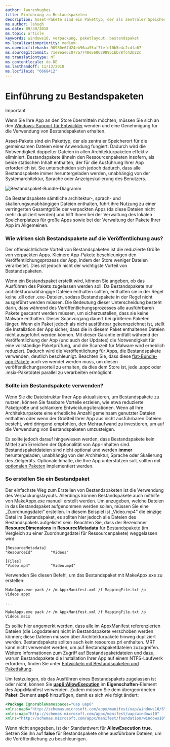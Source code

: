 ```yaml
---
author: laurenhughes
title: Einführung zu Bestandspaketen
description: Asset-Pakete sind ein Pakettyp, der als zentraler Speicherort für die gemeinsamen Dateien einer Anwendung fungiert. Dadurch wird die Notwendigkeit doppelter Dateien in allen Architekturpaketen effektiv eliminiert.
ms.author: lahugh
ms.date: 09/30/2018
ms.topic: article
keywords: windows10, verpackung, paketlayout, bestandspaket
ms.localizationpriority: medium
ms.openlocfilehash: 98980e67d24eb96aa55af7fefe10b5e4c2cdfa67
ms.sourcegitcommit: 71e8eae5c077a7740e5606298951bb78fc42b22c
ms.translationtype: MT
ms.contentlocale: de-DE
ms.lasthandoff: 11/13/2018
ms.locfileid: "6668412"
---
```

# <a name="introduction-to-asset-packages"></a>Einführung zu Bestandspaketen

> [!IMPORTANT]
> Wenn Sie Ihre App an den Store übermitteln möchten, müssen Sie sich an den [Windows-Support für Entwickler](https://developer.microsoft.com/windows/support) wenden und eine Genehmigung für die Verwendung von Bestandspaketen erhalten.

Asset-Pakete sind ein Pakettyp, der als zentraler Speicherort für die gemeinsamen Dateien einer Anwendung fungiert. Dadurch wird die Notwendigkeit doppelter Dateien in allen Architekturpaketen effektiv eliminiert. Bestandspakete ähneln den Ressourcenpaketen insofern, als beide statischen Inhalt enthalten, der für die Ausführung Ihrer App erforderlich ist. Sie unterscheiden sich jedoch dadurch, dass alle Bestandspakete immer heruntergeladen werden, unabhängig von der Systemarchitektur, Sprache oder Anzeigeskalierung des Benutzers.

![Bestandspaket-Bundle-Diagramm](images/primary-bundle.png)

Da Bestandspakete sämtliche architektur-, sprach- und skalierungsunabhängigen Dateien enthalten, führt ihre Nutzung zu einer verringerten Gesamtgröße der verpackten Apps (da diese Dateien nicht mehr dupliziert werden) und hilft Ihnen bei der Verwaltung des lokalen Speicherplatzes für große Apps sowie bei der Verwaltung der Pakete Ihrer App im Allgemeinen. 

### <a name="how-do-asset-packages-affect-publishing"></a>Wie wirken sich Bestandspakete auf die Veröffentlichung aus?
Der offensichtlichste Vorteil von Bestandspaketen ist die reduzierte Größe von verpackten Apps. Kleinere App-Pakete beschleunigen den Veröffentlichungsprozess der App, indem der Store weniger Dateien verarbeitet. Dies ist jedoch nicht der wichtigste Vorteil von Bestandspaketen.

Wenn ein Bestandspaket erstellt wird, können Sie angeben, ob das Ausführen des Pakets zugelassen werden soll. Da Bestandspakete nur architekturunabhängige Dateien enthalten sollten, enthalten sie in der Regel keine .dll oder .exe-Dateien, sodass Bestandspakete in der Regel nicht ausgeführt werden müssen. Die Bedeutung dieser Unterscheidung besteht darin, dass während des Veröffentlichungsprozesses alle ausführbaren Pakete gescannt werden müssen, um sicherzustellen, dass sie keine Malware enthalten. Dieser Scanvorgang dauert bei größeren Paketen länger. Wenn ein Paket jedoch als nicht ausführbar gekennzeichnet ist, stellt die Installation der App sicher, dass die in diesem Paket enthaltenen Dateien nicht ausgeführt werden können. Mit dieser Garantie entfällt während der Veröffentlichung der App (und auch der Updates) die Notwendigkeit für eine vollständige Paketprüfung, und die Scanzeit für Malware wird erheblich reduziert. Dadurch wird die Veröffentlichung für Apps, die Bestandspakete verwenden, deutlich beschleunigt. Beachten Sie, dass diese [flat-Bundle-app-Pakete](flat-bundles.md) auch verwendet werden muss, um diesen veröffentlichungsvorteil zu erhalten, da dies dem Store ist, jede .appx oder .msix-Paketdatei parallel zu verarbeiten ermöglicht. 


### <a name="should-i-use-asset-packages"></a>Sollte ich Bestandspakete verwenden?
Wenn Sie die Dateistruktur Ihrer App aktualisieren, um Bestandspakete zu nutzen, können Sie fassbare Vorteile erzielen, wie etwa reduzierte Paketgröße und schlankere Entwicklungsiterationen. Wenn all Ihre Architekturpakete eine erhebliche Anzahl gemeinsam genutzter Dateien enthalten oder wenn der Großteil Ihrer App aus nicht ausführbaren Dateien besteht, wird dringend empfohlen, den Mehraufwand zu investieren, um auf die Verwendung von Bestandspaketen umzusteigen.

Es sollte jedoch darauf hingewiesen werden, dass Bestandspakete kein Mittel zum Erreichen der Optionalität von App-Inhalten sind. Bestandspaketdateien sind nicht optional und werden **immer** heruntergeladen, unabhängig von der Architektur, Sprache oder Skalierung des Zielgeräts. Optionale Inhalte, die Ihre App unterstützen soll, sollten mit [optionalen Paketen](optional-packages.md) implementiert werden. 


### <a name="how-to-create-an-asset-package"></a>So erstellen Sie ein Bestandpaket
Der einfachste Weg zum Erstellen von Bestandspaketen ist die Verwendung des Verpackungslayouts. Allerdings können Bestandspakete auch mithilfe von MakeAppx.exe manuell erstellt werden. Um anzugeben, welche Dateien in das Bestandspaket aufgenommen werden sollen, müssen Sie eine „Zuordnungsdatei” erstellen. In diesem Beispiel ist „Video.mp4” die einzige Datei im Bestandspaket, es sollten hier jedoch alle Dateien des Bestandspakets aufgelistet sein. Beachten Sie, dass der Bezeichner **ResourceDimensions** in **ResourceMetadata** für Bestandspakete (im Vergleich zu einer Zuordnungsdatei für Ressourcenpakete) weggelassen wird.

```example 
[ResourceMetadata]
"ResourceId"        "Videos"

[Files]
"Video.mp4"         "Video.mp4"
```

Verwenden Sie diesen Befehl, um das Bestandspaket mit MakeAppx.exe zu erstellen: 

```syntax 
MakeAppx.exe pack /r /m AppxManifest.xml /f MappingFile.txt /p Videos.appx

...

MakeAppx.exe pack /r /m AppxManifest.xml /f MappingFile.txt /p Videos.msix

```
Es sollte hier angemerkt werden, dass alle im AppxManifest referenzierten Dateien (die Logodateien) nicht in Bestandspakete verschoben werden können; diese Dateien müssen über Architekturpakete hinweg dupliziert werden. Bestandspakete sollten auch kein resources.pri enthalten. MRT kann nicht verwendet werden, um auf Bestandspaketdateien zuzugreifen. Weitere Informationen zum Zugriff auf Bestandspaketdateien und dazu, warum Bestandspakete die Installation Ihrer App auf einem NTFS-Laufwerk erfordern, finden Sie unter [Entwickeln mit Bestandspaketen und Paketfaltung](Package-Folding.md).

Um festzulegen, ob das Ausführen eines Bestandspakets zugelassen ist oder nicht, können Sie **[uap6:AllowExecution](https://docs.microsoft.com/uwp/schemas/appxpackage/uapmanifestschema/element-uap6-allowexecution)** im **Eigenschaften**-Element des AppxManifest verwenden. Zudem müssen Sie dem übergeordneten **Paket**-Element **uap6** hinzufügen, damit es sich wie folgt ändert: 

```XML
<Package IgnorableNamespaces="uap uap6" 
xmlns:uap6="http://schemas.microsoft.com/appx/manifest/uap/windows10/6" 
xmlns:uap="http://schemas.microsoft.com/appx/manifest/uap/windows10" 
xmlns="http://schemas.microsoft.com/appx/manifest/foundation/windows10">
```

 Wenn nicht angegeben, ist der Standardwert für **AllowExecution** **true**. Setzen Sie ihn auf **false** für Bestandspakete ohne ausführbare Dateien, um die Veröffentlichung zu beschleunigen.  




